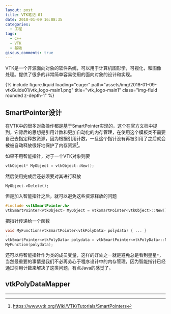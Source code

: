 ```yaml
---
layout: post
title: VTK笔记-01
date: 2018-01-09 16:08:35
categories:
  - 工程
tags:
  - C++
  - VTK
  - 基础
giscus_comments: true
---
```


VTK是一个开源面向对象的软件系统，可以用于计算机图形学，可视化，和图像处理。提供了很多的非常简单容易使用的面向对象的设计和实现。

<div class="row">
    <div class="col-sm mt-3 mt-md-0">
        {% include figure.liquid loading="eager" path="assets/img/2018-01-09-vtkGuide01/vtk_logo-main1.png" title="vtk_logo-main1" class="img-fluid rounded z-depth-1" %}
    </div>
</div>

<!-- more -->

## SmartPointer设计

在VTK中的很多对象操作都是基于SmartPointer实现的，这个在官方文档中提到，它背后的思想是引用计数和更加自动化的内存管理，在使用这个模板类不需要自己去指定释放资源，因为根据引用计数，一旦这个指针没有再被引用了之后就会被被自动释放很好地保护了内存资源[^1]。

如果不用智能指针，对于一个VTK对象则要

```c++
vtkObject* MyObject = vtkObject::New();
```

然后使用完成后还必须要对其进行释放

```
MyObject->Delete();
```

但是加入智能指针之后，就可以避免这些资源释放的问题

```c++
#include <vtkSmartPointer.h>
vtkSmartPointer<vtkObject> MyObject = vtkSmartPointer<vtkObject>::New();
```

把指针传递给一个函数

```c++
void MyFunction(vtkSmartPointer<vtkPolyData> polydata) { ... }
...
vtkSmartPointer<vtkPolyData> polydata = vtkSmartPointer<vtkPolyData>::New();
MyFunction(polydata);
```

还可以将智能指针作为类的成员变量，这样的好处之一就是避免总是看到星星`*`，当然最重要的事情是我们不必再劳心于程序设计中的内存管理，因为智能指针已经通过引用计数来解决了这类问题，有点Java的感觉了。

## vtkPolyDataMapper

---

[^1]: https://www.vtk.org/Wiki/VTK/Tutorials/SmartPointers
